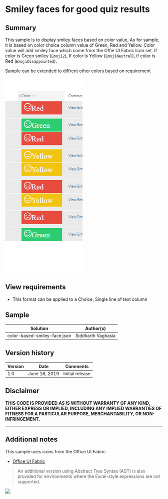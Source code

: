 # Smiley faces for good quiz results

## Summary
This sample is to display smiley faces based on color value, As for sample, it is based on color choice column value of
Green, Red and Yellow. Color value will add smiley face which come from the Offie UI Fabric Icon set. If color is Green smiley (`Emoji2`), If color is Yellow (`EmojiNeutral`), if color is Red (`EmojiDisappointed`).

Sample can be extended to diffrent other colors based on requirement


![screenshot of the sample](./display.png)

## View requirements
- This format can be applied to a Choice, Single line of text column

## Sample

Solution|Author(s)
--------|---------
color-based-smiley-face.json | Siddharth Vaghasia

## Version history

Version|Date|Comments
-------|----|--------
1.0|June 16, 2019|Initial release


## Disclaimer
**THIS CODE IS PROVIDED *AS IS* WITHOUT WARRANTY OF ANY KIND, EITHER EXPRESS OR IMPLIED, INCLUDING ANY IMPLIED WARRANTIES OF FITNESS FOR A PARTICULAR PURPOSE, MERCHANTABILITY, OR NON-INFRINGEMENT.**

---

## Additional notes
This sample uses icons from the Office UI Fabric

- [Office UI Fabric](https://developer.microsoft.com/en-us/fabric)

> An additional version using Abstract Tree Syntax (AST) is also provided for environments where the Excel-style expressions are not supported.

<img src="https://telemetry.sharepointpnp.com/sp-dev-list-formatting/column-samples/readme-template" />
